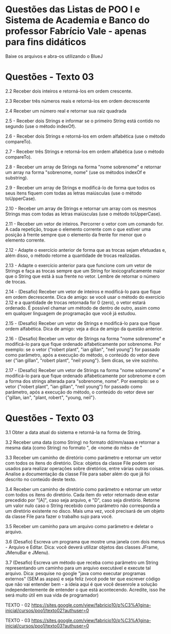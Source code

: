 <h1>Questões das Listas de POO I e Sistema de Academia e Banco do professor Fabrício Vale - apenas para fins didáticos</h1>

Baixe os arquivos e abra-os utilizando o BlueJ

# Questões - Texto 03
  2.2 Receber dois inteiros e retorná-los em ordem crescente.
  
  2.3 Receber três números reais e retorná-los em ordem decrescente
  
  2.4 Receber um número real e retornar sua raiz quadrada
  
  2.5 - Receber dois Strings e informar se o primeiro String está contido no segundo (use o método indexOf).
  
  2.6 - Receber dois Strings e retorná-los em ordem alfabética (use o método compareTo).
  
  2.7 - Receber três Strings e retorná-los em ordem alfabética (use o método compareTo).
  
  2.8 - Receber um array de Strings na forma "nome sobrenome" e retornar um array na forma "sobrenome, nome" (use os métodos indexOf e substring).
  
  2.9 - Receber um array de Strings e modificá-lo de forma que todos os seus itens fiquem com todas as letras maiúsculas (use o método toUpperCase).
  
  2.10 - Receber um array de Strings e retornar um array com os mesmos Strings mas com todas as letras maiúsculas (use o método toUpperCase).
  
  2.11 - Receber um vetor de inteiros. Percorrer o vetor com um comando for. A cada repetição, troque o elemento corrente com o que estiver uma posição à frente sempre   que o elemento da frente for menor que o elemento corrente.
  
  2.12 - Adapte o exercício anterior de forma que as trocas sejam efetuadas e, além disso, o método retorne a quantidade de trocas realizadas. 
  
  2.13 - Adapte o exercício anterior para que funcione com um vetor de Strings e faça as trocas sempre que um String for lexicograficamente maior que o String que está   à sua frente no vetor. Lembre de retornar o número de trocas.
  
  2.14 - (Desafio) Receber um vetor de inteiros e modificá-lo para que fique em ordem decrescente. Dica de amigo: se você usar o método do exercício 2.12 e a             quantidade de trocas retornada for 0 (zero), o vetor estará ordenado. É possível chamar um método de dentro de outro, assim como em qualquer linguagem de programação   que você já estudou.
  
  2.15 - (Desafio) Receber um vetor de Strings e modificá-lo para que fique ordem alfabética. Dica de amigo: veja a dica de amigo da questão anterior.
  
  2.16 - (Desafio) Receber um vetor de Strings na forma "nome sobrenome" e modificá-lo para que fique ordenado alfabeticamente por sobrenome. Por exemplo: se o vetor     {"robert plant", "ian gillan", "neil young"} for passado como parâmetro, após a execução do método, o conteúdo do vetor deve ser {"ian gillan", "robert plant",         "neil    young"}. Sem dicas, se vire sozinho.
  
  2.17 - (Desafio) Receber um vetor de Strings na forma "nome sobrenome" e modificá-lo para que fique ordenado alfabeticamente por sobrenome e com a forma dos strings   alterada para "sobrenome, nome".  Por exemplo: se o vetor {"robert plant", "ian gillan", "neil young"} for passado como parâmetro, após a execução do método, o         conteúdo do vetor deve ser {"gillan, ian", "plant, robert",  "young, neil"}.

# Questões - Texto 03
  3.1 Obter a data atual do sistema e retorná-la na forma de String.

  3.2 Receber uma data (como String) no formato dd/mm/aaaa e retornar a mesma data (como String) no formato "<dia da semana>, <dia> de <nome do mês> de <ano>"

  3.3 Receber um caminho de diretório como parâmetro e retornar um vetor com todos os itens do diretório. Dica: objetos da classe File podem ser usados para realizar     operações sobre diretórios, entre várias outras coisas. Analise a documentação da classe File para saber além do que já foi descrito no conteúdo deste texto.

  3.4 Receber um caminho de diretório como parâmetro e retornar um vetor com todos os itens do diretório. Cada item do vetor retornado deve estar precedido por "[A]",   caso seja arquivo, e "D", caso seja diretório. Retorne um valor nulo caso o String recebido como parâmetro não corresponda a um diretório existente no disco. Mais     uma vez, você precisará de um objeto da classe File para fazer o trabalho sujo para você.

  3.5 Receber um caminho para um arquivo como parâmetro e deletar o arquivo. 

  3.6 (Desafio) Escreva um programa que mostre uma janela com dois menus - Arquivo e Editar. Dica: você deverá utilizar objetos das classes JFrame, JMenuBar e JMenu). 

  3.7 (Desafio) Escreva um método que receba como parâmetro um String representando um caminho para um arquivo executável e execute tal arquivo. Dica: pesquise no       google "java como executar programas externos" (SEM as aspas) e seja feliz (você pode ter que escrever código que não vai entender bem - a ideia aqui é que você       desenrole a solução independentemente de entender o que está acontecendo. Acredite, isso lhe será muito útil em sua vida de programador) 
  
  
  TEXTO - 02
  https://sites.google.com/view/fabricio10/p%C3%A1gina-inicial/cursos/poo1/texto02?authuser=0
  
  TEXTO - 03
  https://sites.google.com/view/fabricio10/p%C3%A1gina-inicial/cursos/poo1/texto03?authuser=0
